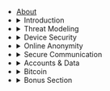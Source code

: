 <ul>
    <li><a href="#/README.md">About</a></li>
    <li>
        <details>
            <summary>Introduction</summary>
            <ul>
                <li><a href="#/introduction?id=understanding-privacy-in-the-digital-age">Understanding Privacy</a></li>
                <li><a href="#/introduction?id=digital-minimalism">Digital Minimalism</a></li>
                <li><a href="#/introduction?id=open-source">Open Source</a></li>
            </ul>
        </details>
    </li>
    <li>
        <details>
            <summary>Threat Modeling</summary>
            <ul>
                <li><a href="#/threat-modeling?id=who-are-you-defending-against-threat-actors">Who Are You Defending Against?</a></li>
                <li><a href="#/threat-modeling?id=how-to-define-your-personal-threat-model">Define Your Personal Threat Model</a></li>
            </ul>
        </details>
    </li>
    <li>
        <details>
            <summary>Device Security</summary>
            <ul>
                <li><a href="#/device-security?id=the-operating-system-your-digital-foundation">The Operating System</a></li>
                <li><a href="#/device-security?id=hardening-strengthening-your-system">Hardening: Strengthening Your System</a></li>
                <li><a href="#/device-security?id=grapheneos-a-secure-mobile-os">GrapheneOS: A Secure Mobile OS</a></li>
            </ul>
        </details>
    </li>
    <li>
        <details>
            <summary>Online Anonymity</summary>
            <ul>
                <li><a href="#/online-anonymity?id=vpn-virtual-private-network">VPN (Virtual Private Network)</a></li>
                <li><a href="#/online-anonymity?id=tor-the-onion-router">Tor (The Onion Router)</a></li>
                <li><a href="#/online-anonymity?id=dns-domain-name-system">DNS (Domain Name System)</a></li>
                <li><a href="#/online-anonymity?id=browsers-and-search-engines">Browsers and Search Engines</a></li>
            </ul>
        </details>
    </li>
    <li>
        <details>
            <summary>Secure Communication</summary>
            <ul>
                <li><a href="#/secure-communication?id=email-your-digital-mailbox">Email: Your Digital Mailbox</a></li>
                <li><a href="#/secure-communication?id=pgp-and-cryptography">PGP and Cryptography</a></li>
                <li><a href="#/secure-communication?id=secure-messaging">Secure Messaging</a></li>
            </ul>
        </details>
    </li>
    <li>
        <details>
            <summary>Accounts & Data</summary>
            <ul>
                <li><a href="#/account-and-data-security?id=passwords-and-2fa">Passwords and 2FA</a></li>
                <li><a href="#/account-and-data-security?id=cloud-storage">Cloud Storage</a></li>
                <li><a href="#/account-and-data-security?id=note-taking-applications">Note-Taking Applications</a></li>
                <li><a href="#/account-and-data-security?id=photos-and-metadata">Photos and Metadata</a></li>
            </ul>
        </details>
    </li>
    <li>
        <details>
            <summary>Bitcoin</summary>
            <ul>
                <li><a href="#/bitcoin?id=how-to-use-bitcoin-privately">How to Use Bitcoin Privately</a></li>
            </ul>
        </details>
    </li>
    <li>
        <details>
            <summary>Bonus Section</summary>
            <ul>
                <li><a href="#/bonus?id=large-language-models-llms">Large Language Models (LLMs)</a></li>
                <li><a href="#/bonus?id=vps-and-internet-domains">VPS and Internet Domains</a></li>
            </ul>
        </details>
    </li>
</ul>
